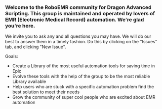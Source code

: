 ### Welcome to the RoboEMR community for Dragon Advanced Scripting.  This group is maintained and operated by lovers of EMR (Electronic Medical Record) automation.  We're glad you're here.  

We invite you to ask any and all questions you may have.  We will do our best to answer them in a timely fashion.  Do this by clicking on the "Issues" tab, and clicking "New Issue".

Goals:

- Create a Library of the most useful automation tools for saving time in Epic
- Evolve these tools with the help of the group to be the most reliable Library available
- Help users who are stuck with a specific automation problem find the best solution to meet their needs
- Grow the community of super cool people who are excited about EMR automation
